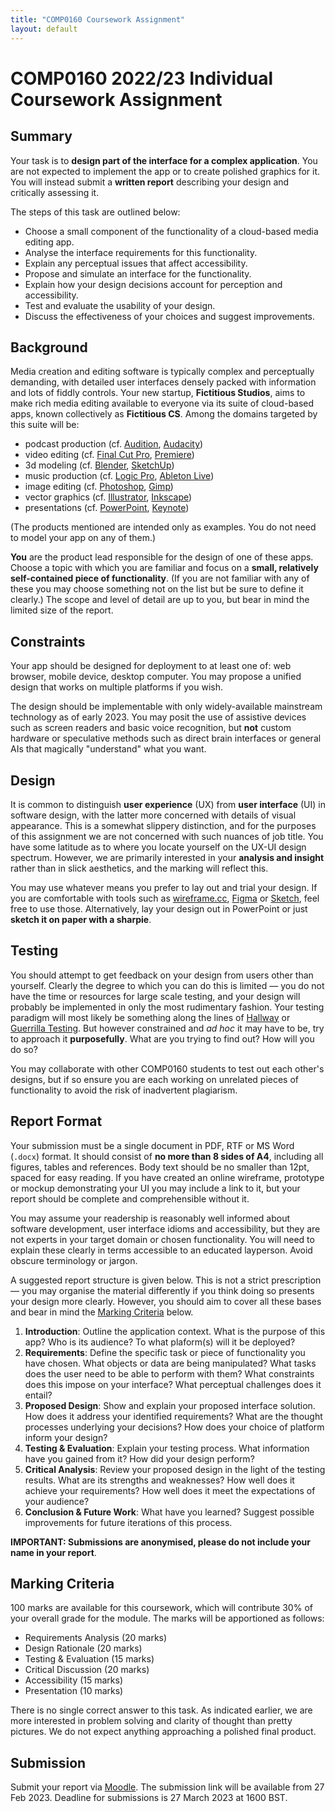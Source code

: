 ```yaml
---
title: "COMP0160 Coursework Assignment"
layout: default
---
```


# COMP0160 2022/23 Individual Coursework Assignment


## Summary

Your task is to **design part of the interface for a complex application**. You are not expected to implement the app or to create polished graphics for it. You will instead submit a **written report** describing your design and critically assessing it.

The steps of this task are outlined below:

* Choose a small component of the functionality of a cloud-based media editing app.
* Analyse the interface requirements for this functionality.
* Explain any perceptual issues that affect accessibility.
* Propose and simulate an interface for the functionality.
* Explain how your design decisions account for perception and accessibility.
* Test and evaluate the usability of your design.
* Discuss the effectiveness of your choices and suggest improvements.


## Background

Media creation and editing software is typically complex and perceptually demanding, with detailed user interfaces densely packed with information and lots of fiddly controls. Your new startup, **Fictitious Studios**, aims to make rich media editing available to everyone via its suite of cloud-based apps, known collectively as **Fictitious CS**. Among the domains targeted by this suite will be:

* podcast production (cf. [Audition](https://www.adobe.com/uk/products/audition.html), [Audacity](https://www.audacityteam.org/))
* video editing (cf. [Final Cut Pro](https://www.apple.com/uk/final-cut-pro/), [Premiere](https://www.adobe.com/uk/products/premiere.html))
* 3d modeling (cf. [Blender](https://www.blender.org/), [SketchUp](https://www.sketchup.com/))
* music production (cf. [Logic Pro](https://www.apple.com/uk/logic-pro/), [Ableton Live](https://www.ableton.com/en/live/))
* image editing (cf. [Photoshop](https://www.adobe.com/uk/products/photoshop.html), [Gimp](https://www.gimp.org/))
* vector graphics (cf. [Illustrator](https://www.adobe.com/uk/products/illustrator.html), [Inkscape](https://inkscape.org/))
* presentations (cf. [PowerPoint](https://www.microsoft.com/en-us/microsoft-365/powerpoint/), [Keynote](https://www.apple.com/uk/keynote/))

(The products mentioned are intended only as examples. You do not need to model your app on any of them.)

**You** are the product lead responsible for the design of one of these apps. Choose a topic with which you are familiar and focus on a **small, relatively self-contained piece of functionality**. (If you are not familiar with any of these you may choose something not on the list but be sure to define it clearly.) The scope and level of detail are up to you, but bear in mind the limited size of the report.


## Constraints

Your app should be designed for deployment to at least one of: web browser, mobile device, desktop computer. You may propose a unified design that works on multiple platforms if you wish.

The design should be implementable with only widely-available mainstream technology as of early 2023. You may posit the use of assistive devices such as screen readers and basic voice recognition, but **not** custom hardware or speculative methods such as direct brain interfaces or general AIs that magically "understand" what you want.


## Design

It is common to distinguish **user experience** (UX) from **user interface** (UI) in software design, with the latter more concerned with details of visual appearance. This is a somewhat slippery distinction, and for the purposes of this assignment we are not concerned with such nuances of job title. You have some latitude as to where you locate yourself on the UX-UI design spectrum. However, we are primarily interested in your **analysis and insight** rather than in slick aesthetics, and the marking will reflect this.

You may use whatever means you prefer to lay out and trial your design. If you are comfortable with tools such as [wireframe.cc](http://wireframe.cc/), [Figma](https://www.figma.com/) or [Sketch](https://www.sketch.com/), feel free to use those. Alternatively, lay your design out in PowerPoint or just **sketch it on paper with a sharpie**.


## Testing

You should attempt to get feedback on your design from users other than yourself. Clearly the degree to which you can do this is limited — you do not have the time or resources for large scale testing, and your design will probably be implemented in only the most rudimentary fashion. Your testing paradigm will most likely be something along the lines of [Hallway](https://en.wikipedia.org/wiki/Usability_testing#Hallway_testing) or [Guerrilla Testing](https://xd.adobe.com/ideas/process/user-testing/hallway-usability-test-guerrilla-testing/). But however constrained and *ad hoc* it may have to be, try to approach it **purposefully**. What are you trying to find out? How will you do so?

You may collaborate with other COMP0160 students to test out each other's designs, but if so ensure you are each working on unrelated pieces of functionality to avoid the risk of inadvertent plagiarism.


## Report Format

Your submission must be a single document in PDF, RTF or MS Word (`.docx`) format. It should consist of **no more than 8 sides of A4**, including all figures, tables and references. Body text should be no smaller than 12pt, spaced for easy reading. If you have created an online wireframe, prototype or mockup demonstrating your UI you may include a link to it, but your report should be complete and comprehensible without it.

You may assume your readership is reasonably well informed about software development, user interface idioms and accessibility, but they are not experts in your target domain or chosen functionality. You will need to explain these clearly in terms accessible to an educated layperson. Avoid obscure terminology or jargon.

A suggested report structure is given below. This is not a strict prescription — you may organise the material differently if you think doing so presents your design more clearly. However, you should aim to cover all these bases and bear in mind the [Marking Criteria](#marking) below.

1. **Introduction**: Outline the application context. What is the purpose of this app? Who is its audience? To what plaform(s) will it be deployed?
2. **Requirements**: Define the specific task or piece of functionality you have chosen. What objects or data are being manipulated? What tasks does the user need to be able to perform with them? What constraints does this impose on your interface? What perceptual challenges does it entail?
3. **Proposed Design**: Show and explain your proposed interface solution. How does it address your identified requirements? What are the thought processes underlying your decisions? How does your choice of platform inform your design?
4. **Testing & Evaluation**: Explain your testing process. What information have you gained from it? How did your design perform?
5. **Critical Analysis**: Review your proposed design in the light of the testing results. What are its strengths and weaknesses? How well does it achieve your requirements? How well does it meet the expectations of your audience?
6. **Conclusion & Future Work**: What have you learned? Suggest possible improvements for future iterations of this process.

**IMPORTANT: Submissions are anonymised, please do not include your name in your report**.


## <a name="marking"></a>Marking Criteria

100 marks are available for this coursework, which will contribute 30% of your overall grade for the module. The marks will be apportioned as follows:

* Requirements Analysis (20 marks)
* Design Rationale (20 marks)
* Testing & Evaluation (15 marks)
* Critical Discussion (20 marks)
* Accessibility (15 marks)
* Presentation (10 marks)

There is no single correct answer to this task. As indicated earlier, we are more interested in problem solving and clarity of thought than pretty pictures. We do not expect anything approaching a polished final product.

## Submission

Submit your report via [Moodle](https://moodle.ucl.ac.uk/course/view.php?id=30035&section=1). The submission link will be available from 27 Feb 2023. Deadline for submissions is 27 March 2023 at 1600 BST.


